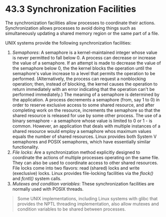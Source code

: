 # 43.3 Synchronization Facilities

The synchronization facilities allow processes to coordinate their actions.
Synchronization allows processes to avoid doing things such as simultaneously
updating a shared memory region or the same part of a file.

UNIX systems provide the following synchronization facilities:
1. *Semaphores*: A semaphore is a kernel-maintained integer whose value is never
   permitted to fall below 0. A process can decrease or increase the value of a
   semaphore. If an attempt is made to decrease the value of the semaphore below
   0, the the kernel blocks the operation until the semaphore's value increase
   to a level that permits the operation to be performed. (Alternatively, the
   process can request a nonblocking operation; then, instead of blocking, the
   kernel causes the operation to return immediately with an error indicating
   that the operation can't be performed immediately.) The meaning of a
   semaphore is determined by the application. A process decrements a semaphore
   (from, say 1 to 0) in order to reserve exclusive access to some shared
   resource, and after completing work on the resource, increments the semaphore
   so that the shared resource is released for use by some other process. The
   use of a binary semaphore - a semaphore whose value is limited to 0 or 1 - is
   common. However, an application that deals with multiple instances of a
   shared resource would employ a semaphore whos maximum values equals the
   number of shared resources. Linux provides both System V semaphores and POSIX
   semaphores, which have essentially similar functionality.
2. *File locks*: Are a synchronization method explicitly designed to coordinate
   the actions of multiple processes operating on the same file. They can also
   be used to coordinate access to other shared resources. File locks come into
   two flavors: read (shared) locks and write (execlusive) locks. Linux provides
   file-locking facilities via the *flock()* and *fcntl()* system calls.
3. *Mutexes and condition variables*: These synchronization facilities are
   normally used with POSIX threads.
>Some UNIX implementations, including Linux systems with glibc that provides the
>NPTL threading implementation, also allow mutexes and condition variables to be
>shared between processes.
